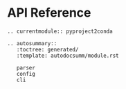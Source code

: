 # API Reference

```{eval-rst}
.. currentmodule:: pyproject2conda

.. autosummary::
   :toctree: generated/
   :template: autodocsumm/module.rst

   parser
   config
   cli
```
